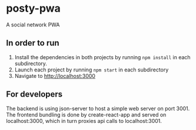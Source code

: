 # posty-pwa
A social network PWA


## In order to run

  1. Install the dependencies in both projects by running `npm install` in each subdirectory.
  2. Launch each project by running `npm start` in each subdirectory
  3. Navigate to [http://localhost:3000](http://localhost:3000)

## For developers
  The backend is using json-server to host a simple web server on port 3001. The frontend bundling is done by create-react-app and served on localhost:3000, which in turn proxies api calls to localhost:3001.